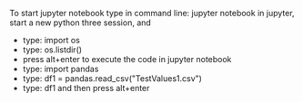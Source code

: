 To start jupyter notebook type in command line: jupyter notebook
in jupyter, start a new python three session,
and
* type: import os
* type: os.listdir()
* press alt+enter to execute the code in jupyter notebook
* type: import pandas
* type: df1 = pandas.read_csv("TestValues1.csv")
* type: df1 and then press alt+enter
